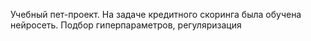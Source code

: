 Учебный пет-проект. На задаче кредитного скоринга была обучена нейросеть. Подбор гиперпараметров, регуляризация
